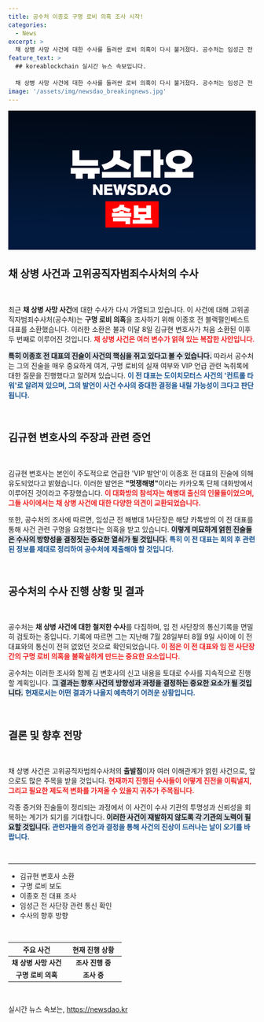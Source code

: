 ```yaml
---
title: 공수처 이종호 구명 로비 의혹 조사 시작!
categories:
  - News
excerpt: >
  채 상병 사망 사건에 대한 수사를 둘러싼 로비 의혹이 다시 불거졌다. 공수처는 임성근 전 해병대 1사단장의 구명 시도를 의심하며 이종호 전 블랙펄인베스트 대표를 소환 조사했다. 사건의 진실이 드러날까? 클릭해서 더 알아보세요!
feature_text: >
  ## koreablockchain 실시간 뉴스 속보입니다.

  채 상병 사망 사건에 대한 수사를 둘러싼 로비 의혹이 다시 불거졌다. 공수처는 임성근 전 해병대 1사단장의 구명 시도를 의심하며 이종호 전 블랙펄인베스트 대표를 소환 조사했다. 사건의 진실이 드러날까? 클릭해서 더 알아보세요!
image: '/assets/img/newsdao_breakingnews.jpg'
---
```


<p><img src="/assets/img/newsdao_breakingnews.jpg" alt="koreablockchain 속보" /></p>

<h2 data-ke-size="size26">채 상병 사건과 고위공직자범죄수사처의 수사</h2>

<p data-ke-size="size16">&nbsp;</p>

<p>최근 <strong>채 상병 사망 사건</strong>에 대한 수사가 다시 가열되고 있습니다. 이 사건에 대해 고위공직자범죄수사처(공수처)는 <strong>구명 로비 의혹</strong>을 조사하기 위해 이종호 전 블랙펄인베스트 대표를 소환했습니다. 이러한 소환은 불과 이달 8일 김규현 변호사가 처음 소환된 이후 두 번째로 이루어진 것입니다. <b><span style="color: #ee2323;">채 상병 사건은 여러 변수가 얽혀 있는 복잡한 사안입니다.</span></b> </p>

<p><b><span style="background-color: #21538527;">특히 이종호 전 대표의 진술이 사건의 핵심을 쥐고 있다고 볼 수 있습니다.</span></b> 따라서 공수처는 그의 진술을 매우 중요하게 여겨, 구명 로비의 실재 여부와 VIP 언급 관련 녹취록에 대한 질문을 진행했다고 알려져 있습니다. <b><span style="color: #1a5490;">이 전 대표는 도이치모터스 사건의 '컨트롤 타워'로 알려져 있으며, 그의 발언이 사건 수사의 중대한 결정을 내릴 가능성이 크다고 판단됩니다.</span></b></p>

<p data-ke-size="size16">&nbsp;</p>

<h2 data-ke-size="size26">김규현 변호사의 주장과 관련 증언</h2>

<p data-ke-size="size16">&nbsp;</p>

<p>김규현 변호사는 본인이 주도적으로 언급한 'VIP 발언'이 이종호 전 대표의 진술에 의해 유도되었다고 밝혔습니다. 이러한 발언은 <strong>"멋쟁해병"</strong>이라는 카카오톡 단체 대화방에서 이루어진 것이라고 주장했습니다. <b><span style="color: #ee2323;">이 대화방의 참석자는 해병대 출신의 인물들이었으며, 그들 사이에서는 채 상병 사건에 대한 다양한 의견이 교환되었습니다.</span></b> </p>

<p>또한, 공수처의 조사에 따르면, 임성근 전 해병대 1사단장은 해당 카톡방의 이 전 대표를 통해 사건 관련 구명을 요청했다는 의혹을 받고 있습니다. <b><span style="background-color: #21538527;">이렇게 미묘하게 얽힌 진술들은 수사의 방향성을 결정짓는 중요한 열쇠가 될 것입니다.</span></b> <b><span style="color: #1a5490;">특히 이 전 대표는 회의 후 관련된 정보를 제대로 정리하여 공수처에 제출해야 할 것입니다.</span></b></p>

<p data-ke-size="size16">&nbsp;</p>

<h2 data-ke-size="size26">공수처의 수사 진행 상황 및 결과</h2>

<p data-ke-size="size16">&nbsp;</p>

<p>공수처는 <strong>채 상병 사건에 대한 철저한 수사</strong>를 다짐하며, 임 전 사단장의 통신기록을 면밀히 검토하는 중입니다. 기록에 따르면 그는 지난해 7월 28일부터 8월 9일 사이에 이 전 대표와의 통신이 전혀 없었던 것으로 확인되었습니다. <b><span style="color: #ee2323;">이 점은 이 전 대표와 임 전 사단장 간의 구명 로비 의혹을 불확실하게 만드는 중요한 요소입니다.</span></b></p>

<p>공수처는 이러한 조사와 함께 김 변호사의 신고 내용을 토대로 수사를 지속적으로 진행할 계획입니다. <b><span style="background-color: #21538527;">그 결과는 향후 사건의 방향성과 과정을 결정하는 중요한 요소가 될 것입니다.</span></b> <b><span style="color: #1a5490;">현재로서는 어떤 결과가 나올지 예측하기 어려운 상황입니다.</span></b></p>

<p data-ke-size="size16">&nbsp;</p>

<h2 data-ke-size="size26">결론 및 향후 전망</h2>

<p data-ke-size="size16">&nbsp;</p>

<p>채 상병 사건은 고위공직자범죄수사처의 <strong>출발점</strong>이자 여러 이해관계가 얽힌 사건으로, 앞으로도 많은 주목을 받을 것입니다. <b><span style="color: #ee2323;">현재까지 진행된 수사들이 어떻게 진전을 이뤄낼지, 그리고 필요한 제도적 변화를 가져올 수 있을지 귀추가 주목됩니다.</span></b> </p>

<p>각종 증거와 진술들이 정리되는 과정에서 이 사건이 수사 기관의 투명성과 신뢰성을 회복하는 계기가 되기를 기대합니다. <b><span style="background-color: #21538527;">이러한 사건이 재발하지 않도록 각 기관의 노력이 필요할 것입니다.</span></b> <b><span style="color: #1a5490;">관련자들의 증언과 결정을 통해 사건의 진상이 드러나는 날이 오기를 바랍니다.</span></b></p>

<p data-ke-size="size16">&nbsp;</p>

<hr />

<ul>
    <li>김규현 변호사 소환</li>
    <li>구명 로비 보도</li>
    <li>이종호 전 대표 조사</li>
    <li>임성근 전 사단장 관련 통신 확인</li>
    <li>수사의 향후 방향</li>
</ul>

<p data-ke-size="size16">&nbsp;</p>

<table style="width: 100%;">
    <thead>
        <tr>
            <th style="text-align: center; width: 50%;"><b>주요 사건</b></th>
            <th style="text-align: center; width: 50%;"><b>현재 진행 상황</b></th>
        </tr>
    </thead>
    <tbody>
        <tr>
            <td style="text-align: center; height: 17px;"><b>채 상병 사망 사건</b></td>
            <td style="text-align: center; height: 17px;"><b>조사 진행 중</b></td>
        </tr>
        <tr>
            <td style="text-align: center; height: 17px;"><b>구명 로비 의혹</b></td>
            <td style="text-align: center; height: 17px;"><b>조사 중</b></td>
        </tr>
    </tbody>
</table>

<p data-ke-size="size16">&nbsp;</p>
실시간 뉴스 속보는, <a href="https://newsdao.kr" rel="dofollow">https://newsdao.kr</a>


